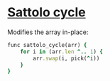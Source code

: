 [1]: http://rosettacode.org/wiki/Sattolo_cycle

# [Sattolo cycle][1]

Modifies the array in-place:

```ruby
func sattolo_cycle(arr) {
    for i in (arr.len ^.. 1) {
        arr.swap(i, pick(^i))
    }
}
```
